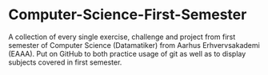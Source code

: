 # Computer-Science-First-Semester
A collection of every single exercise, challenge and project from first semester of Computer Science (Datamatiker) from Aarhus Erhvervsakademi (EAAA). Put on GitHub to both practice usage of git as well as to display subjects covered in first semester.
